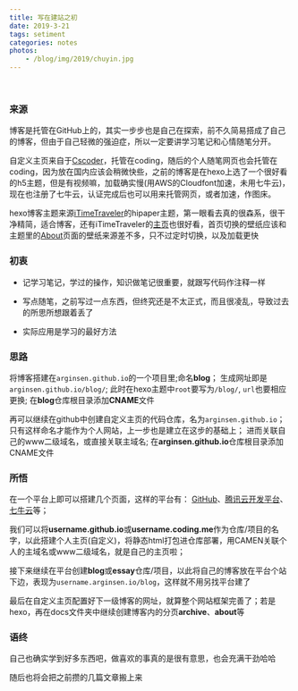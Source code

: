 ```yaml
---
title: 写在建站之初
date: 2019-3-21
tags: setiment
categories: notes
photos:
    - /blog/img/2019/chuyin.jpg
---
```


<br>
<!-- more -->

### 来源

博客是托管在GitHub上的，其实一步步也是自己在探索，前不久简易搭成了自己的博客，但由于自己轻微的强迫症，所以一定要讲学习笔记和心情随笔分开。

自定义主页来自于[Cscoder](https://csdoker.com/)，托管在coding，随后的个人随笔网页也会托管在coding，因为放在国内应该会稍微快些，之前的博客是在hexo上选了一个很好看的h5主题，但是有视频嘛，加载确实慢(用AWS的Cloudfont加速，未用七牛云)，现在也注册了七牛云，认证完成后也可以用来托管网页，或者加速，作图床。

hexo博客主题来源[iTimeTraveler](https://itimetraveler.github.io/hexo-theme-hipaper/)的hipaper主题，第一眼看去真的很森系，很干净精简，适合博客，还有iTimeTraveler的[主页](https://itimetraveler.github.io)也很好看，首页切换的壁纸应该和主题里的[About](https://itimetraveler.github.io/hexo-theme-hipaper/about/)页面的壁纸来源差不多，只不过定时切换，以及加载更快

### 初衷

+ 记学习笔记，学过的操作，知识做笔记很重要，就跟写代码作注释一样

+ 写点随笔，之前写过一点东西，但终究还是不太正式，而且很凌乱，导致过去的所思所想跟着丢了

+ 实际应用是学习的最好方法 

### 思路

将博客搭建在`arginsen.github.io`的一个项目里;命名**blog**；
生成网址即是`arginsen.github.io/blog/`;
此时在hexo主题中`root`要写为`/blog/`, `url`也要相应更换;
在**blog**仓库根目录添加**CNAME**文件

再可以继续在github中创建自定义主页的代码仓库，名为`arginsen.github.io`；
只有这样命名才能作为个人网站，上一步也是建立在这步的基础上；
进而关联自己的www二级域名，或直接关联主域名;
在**arginsen.github.io**仓库根目录添加CNAME文件

### 所悟

在一个平台上即可以搭建几个页面，这样的平台有：
[GitHub](https://github.com)、[腾讯云开发平台](https://dev.tencent.com/)、[七牛云](https://portal.qiniu.com)等；

我们可以将**username.github.io**或**username.coding.me**作为仓库/项目的名字，以此搭建个人主页(自定义)，将静态html打包进仓库部署，用CAMEN关联个人的主域名或www二级域名，就是自己的主页啦；

接下来继续在平台创建**blog**或**essay**仓库/项目，以此将自己的博客放在平台个站下边，表现为`username.arginsen.io/blog`，这样就不用另找平台建了

最后在自定义主页配置好下一级博客的网址，就算整个网站框架完善了；若是hexo，再在docs文件夹中继续创建博客内的分页**archive**、**about**等

### 语终

自己也确实学到好多东西吧，做喜欢的事真的是很有意思，也会充满干劲哈哈

随后也将会把之前攒的几篇文章搬上来